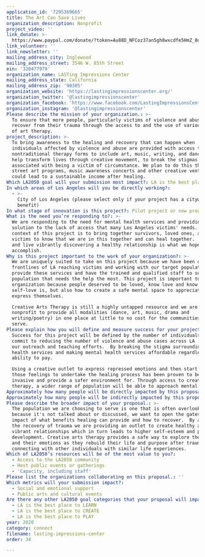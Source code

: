 ```yaml
---
application_id: '7295369665'
title: The Art Can Save Lives
organization_description: Nonprofit
project_video: ''
link_donate: >-
  https://www.paypal.com/donate/?token=Au88D_NFCoz37an5gh8wxcdfe5HmZ_8onU7QCmkwg8eNYoLY-7ttlePyfOgn2LzxJCKMwm&country.x=US&locale.x=US
link_volunteer: ''
link_newsletter: ''
mailing_address_city: Inglewood
mailing_address_street: 3546 W. 85th Street
ein: '320477979'
organization_name: LASTing Impressions Center
mailing_address_state: California
mailing_address_zip: '90305'
organization_website: 'https://lastingimpressionscenter.org/'
organization_twitter: '@lastingimpressionscenter'
organization_facebook: 'https://www.facebook.com/LastingImpressionsCenter/'
organization_instagram: '@lastingimpressionscenter'
Please describe the mission of your organization.: >-
  To ensure that more people, particularly victims of violence and abuse, can
  recover from their trauma through the access to and the use of various forms
  of art therapy.
project_description: >-
  To bring awareness to the healing and recovery that can happen when
  individuals affected by violence and abuse are provided with access to
  nontraditional therapy forms to include art, music, writing, and dance. To
  help transform lives through creative movement, to break the stigmas
  associated with being a victim of circumstance. We plan to do this through
  street art programs, music awareness concerts and other creative ventures that
  could lead to a sustainable income after healing.  
Which LA2050 goal will your submission most impact?: LA is the best place to CONNECT
In which areas of Los Angeles will you be directly working?:
  - >-
    City of Los Angeles (please select only if your project has a citywide
    benefit)
In what stage of innovation is this project?: Pilot project or new program (testing or implementing a new idea)
What is the need you’re responding to?: >-
  We are responding to the need for mental health services and providing a
  solution to the lack of access that many Los Angeles victims' needs.  The
  context of this project is to bring together survivors, loved ones, allies and
  victims to know that we are in this together and can heal together.  Healing
  and live vibrantly discovering a healthy relationship is what we hope to
  accomplish. 
Why is this project important to the work of your organization?: >-
  We are uniquely suited to take on this project because we have been on the
  frontlines of LA reaching victims and working with our target population to
  provide these services and have the trained and qualified staff to serve the
  population that needs the help the most. This project is important to our
  organization because people deserved to be loved, know love and know what
  self-love is, but also how to create a safe mental space to appreciate and
  express themselves. 

  Creative Arts Therapy is still a highly untapped resource and we are the first
  nonprofit to provide all modalities (dance, art, music, drama and
  writing/poetry) in one place at little to no cost for the communities we
  serve.
Please explain how you will define and measure success for your project.: >-
  Success for this project will be defined by the number of individuals who
  commit to reducing the number of violence and abuse cases across LA  through
  our outreach and teaching efforts.  By breaking the stigma surrounding mental
  health services and making mental health services affordable regardless of
  ability to pay.

  Using a creative outlet to express repressed emotions and then start from
  those feelings to undertake the healing process has been proven to be less
  invasive and provide a safer environment for. Through access to creative arts
  therapy, a wider range of population will be able to approach mental health.
Approximately how many people will be directly impacted by this proposal?: '10000'
Approximately how many people will be indirectly impacted by this proposal?: '100000'
Please describe the broader impact of your proposal.: >-
  The population we are choosing to serve is one that is often overlooked
  because it's not talked about or discussed, we want to open the gates to the
  impact of what benefits healing can provide and how to recover.  By addressing
  the recovery of trauma we are providing an outlet to create healthy and
  vibrant relationships which in turn leads to higher self-esteem and personal
  development. Creative arts therapy provides a safe way to explore themselves
  and their emotions as they rebuild their life and purpose after trauma, while
  connecting with other individuals with similar life experiences.
Which of LA2050’s resources will be of the most value to you?:
  - Access to the LA2050 community
  - Host public events or gatherings
  - 'Capacity, including staff'
Please list the organizations collaborating on this proposal.: ''
Which metrics will your submission impact?:
  - Social and emotional support
  - Public arts and cultural events
Are there any other LA2050 goal categories that your proposal will impact?:
  - LA is the best place to LEARN
  - LA is the best place to CREATE
  - LA is the best place to PLAY
year: 2020
category: connect
filename: lasting-impressions-center
order: 34

---
```

